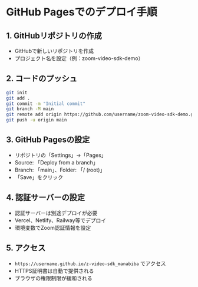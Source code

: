 # GitHub Pagesでのデプロイ手順

## 1. GitHubリポジトリの作成
- GitHubで新しいリポジトリを作成
- プロジェクト名を設定（例：zoom-video-sdk-demo）

## 2. コードのプッシュ
```bash
git init
git add .
git commit -m "Initial commit"
git branch -M main
git remote add origin https://github.com/username/zoom-video-sdk-demo.git
git push -u origin main
```

## 3. GitHub Pagesの設定
- リポジトリの「Settings」→「Pages」
- Source: 「Deploy from a branch」
- Branch: 「main」、Folder: 「/ (root)」
- 「Save」をクリック

## 4. 認証サーバーの設定
- 認証サーバーは別途デプロイが必要
- Vercel、Netlify、Railway等でデプロイ
- 環境変数でZoom認証情報を設定

## 5. アクセス
- `https://username.github.io/z-video-sdk_manabiba` でアクセス
- HTTPS証明書は自動で提供される
- ブラウザの権限制限が緩和される 